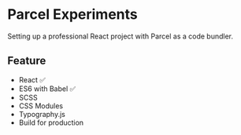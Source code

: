 # Parcel Experiments

Setting up a professional React project with Parcel as a code bundler.

## Feature

* React ✅
* ES6 with Babel ✅
* SCSS
* CSS Modules
* Typography.js
* Build for production

